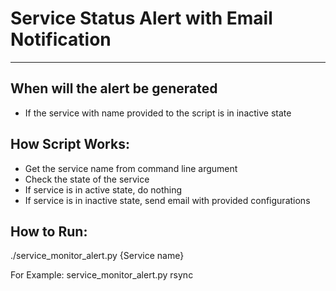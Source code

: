# Service Status Alert with Email Notification
--------------------------------------------------

When will the alert be generated
-------------------------------------------------
* If the service with name provided to the script is in inactive state


How Script Works:
----------------------------------------------------
* Get the service name from command line argument
* Check the state of the service
* If service is in active state, do nothing
* If service is in inactive state, send email with provided configurations

How to Run:
----------------------------------------------------

./service_monitor_alert.py {Service name}

For Example:
service_monitor_alert.py rsync

